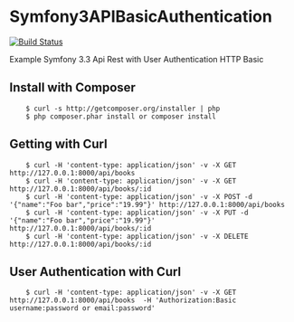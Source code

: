 # Symfony3APIBasicAuthentication

[![Build Status](https://travis-ci.org/Tony133/Symfony3APIBasicAuthentication.svg?branch=master)](https://travis-ci.org/Tony133/Symfony3APIBasicAuthentication)

Example Symfony 3.3 Api Rest with User Authentication HTTP Basic 

## Install with Composer

```
    $ curl -s http://getcomposer.org/installer | php
    $ php composer.phar install or composer install
```

## Getting with Curl 

```
    $ curl -H 'content-type: application/json' -v -X GET http://127.0.0.1:8000/api/books 
    $ curl -H 'content-type: application/json' -v -X GET http://127.0.0.1:8000/api/books/:id
    $ curl -H 'content-type: application/json' -v -X POST -d '{"name":"Foo bar","price":"19.99"}' http://127.0.0.1:8000/api/books 
    $ curl -H 'content-type: application/json' -v -X PUT -d '{"name":"Foo bar","price":"19.99"}' http://127.0.0.1:8000/api/books/:id
    $ curl -H 'content-type: application/json' -v -X DELETE http://127.0.0.1:8000/api/books/:id
```

## User Authentication with Curl 

```
    $ curl -H 'content-type: application/json' -v -X GET http://127.0.0.1:8000/api/books  -H 'Authorization:Basic username:password or email:password' 
```
